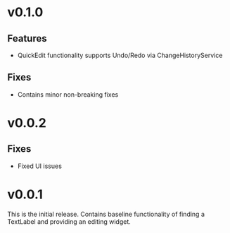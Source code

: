 # v0.1.0

## Features

* QuickEdit functionality supports Undo/Redo via ChangeHistoryService

## Fixes

* Contains minor non-breaking fixes


# v0.0.2

## Fixes

* Fixed UI issues


# v0.0.1
This is the initial release. Contains baseline functionality of finding a TextLabel and providing an editing widget.